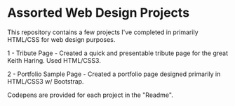 # Assorted Web Design Projects

This repository contains a few projects I've completed in primarily HTML/CSS for web design purposes. 

1 - Tribute Page - Created a quick and presentable tribute page for the great Keith Haring. Used HTML/CSS3.

2 - Portfolio Sample Page - Created a portfolio page designed primarily in HTML/CSS3 w/ Bootstrap. 

Codepens are provided for each project in the "Readme".
